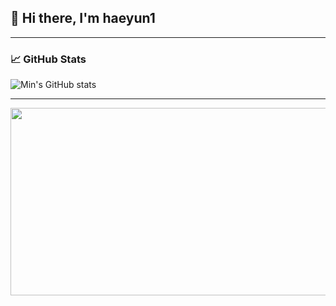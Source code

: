 ## 👋 Hi there, I'm haeyun1
  
-----

### 📈 GitHub Stats 

![Min's GitHub stats](https://github-readme-stats.vercel.app/api?username=haeyun1&show_icons=true&theme=radical)

-----

<a href="https://www.gitanimals.org/en_US?utm_medium=image&utm_source=haeyun1&utm_content=farm">
<img
  src="https://render.gitanimals.org/farms/haeyun1"
  width="600"
  height="300"
/>
</a>
